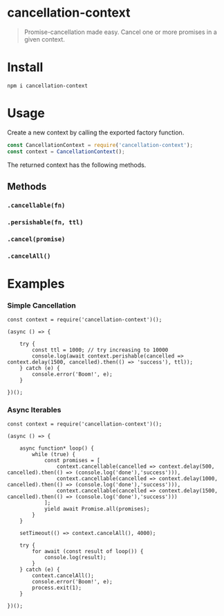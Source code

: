 # cancellation-context

> Promise-cancellation made easy. Cancel one or more promises in a given context.

# Install

`npm i cancellation-context`

# Usage

Create a new context by calling the exported factory function.

```js
const CancellationContext = require('cancellation-context');
const context = CancellationContext();
```

The returned context has the following methods.

## Methods

### `.cancellable(fn)`

### `.persishable(fn, ttl)`

### `.cancel(promise)`

### `.cancelAll()`

# Examples

### Simple Cancellation

```
const context = require('cancellation-context')();

(async () => {

    try {
        const ttl = 1000; // try increasing to 10000
        console.log(await context.perishable(cancelled => context.delay(1500, cancelled).then(() => 'success'), ttl));
    } catch (e) {
        console.error('Boom!', e);
    }

})();
```

### Async Iterables

```
const context = require('cancellation-context')();

(async () => {

    async function* loop() {
        while (true) {
            const promises = [
                context.cancellable(cancelled => context.delay(500, cancelled).then(() => (console.log('done'),'success'))),
                context.cancellable(cancelled => context.delay(1000, cancelled).then(() => (console.log('done'),'success'))),
                context.cancellable(cancelled => context.delay(1500, cancelled).then(() => (console.log('done'),'success')))
            ];
            yield await Promise.all(promises);
        }
    }

    setTimeout(() => context.cancelAll(), 4000);

    try {
        for await (const result of loop()) {
            console.log(result);
        }
    } catch (e) {
        context.cancelAll();
        console.error('Boom!', e);
        process.exit(1);
    }

})();
```
